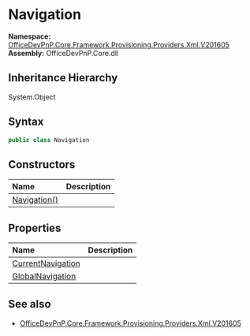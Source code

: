 # Navigation
  

**Namespace:** [OfficeDevPnP.Core.Framework.Provisioning.Providers.Xml.V201605](OfficeDevPnP.Core.Framework.Provisioning.Providers.Xml.V201605.md)  
**Assembly:** OfficeDevPnP.Core.dll  
## Inheritance Hierarchy
System.Object  
## Syntax
```C#
public class Navigation
```
## Constructors
|**Name**|**Description**|
|:-----|:-----|
| [Navigation()](OfficeDevPnP.Core.Framework.Provisioning.Providers.Xml.V201605.Navigation.ctor1.md) |  
## Properties
|**Name**|**Description**|
|:-----|:-----|
| [CurrentNavigation](OfficeDevPnP.Core.Framework.Provisioning.Providers.Xml.V201605.Navigation.CurrentNavigation.md) | 
| [GlobalNavigation](OfficeDevPnP.Core.Framework.Provisioning.Providers.Xml.V201605.Navigation.GlobalNavigation.md) | 
## See also
- [OfficeDevPnP.Core.Framework.Provisioning.Providers.Xml.V201605](OfficeDevPnP.Core.Framework.Provisioning.Providers.Xml.V201605.md)
